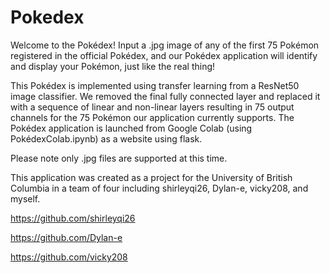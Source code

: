 # Pokedex

Welcome to the Pokédex! Input a .jpg image of any of the first 75 Pokémon registered in the official Pokédex, and our Pokédex application will identify and
display your Pokémon, just like the real thing!

This Pokédex is implemented using transfer learning from a ResNet50 image classifier. We removed the final fully connected layer and replaced it with a sequence of linear and non-linear layers resulting in 75 output channels for the 75 Pokémon our application currently supports. The Pokédex application is launched from Google Colab (using PokédexColab.ipynb) as a website using flask.

Please note only .jpg files are supported at this time. 

This application was created as a project for the University of British Columbia in a team of four including shirleyqi26, Dylan-e, vicky208, and myself.

https://github.com/shirleyqi26

https://github.com/Dylan-e

https://github.com/vicky208
